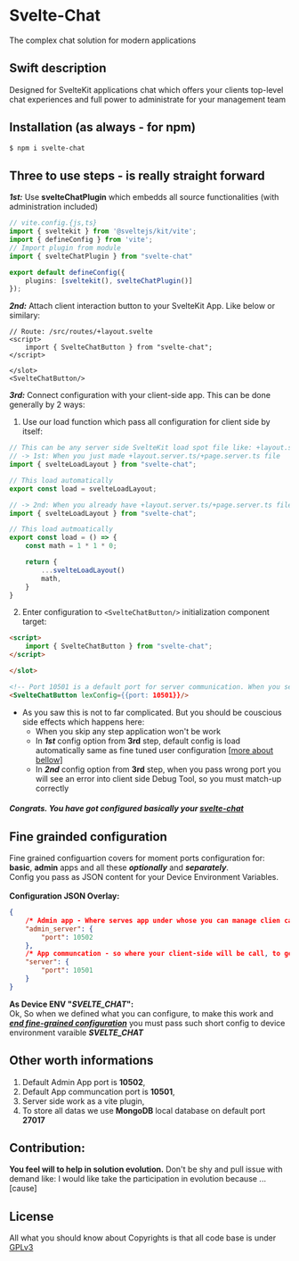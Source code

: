 # Svelte-Chat
The complex chat solution for modern applications

## Swift description
Designed for SvelteKit applications chat which offers your clients top-level chat experiences and full power to administrate for your management team

## Installation (as always - for npm)
```bash
$ npm i svelte-chat
```

## **Three to use steps - is really straight forward**
***1st:*** Use **svelteChatPlugin** which embedds all source functionalities (with administration included)
```typescript
// vite.config.{js,ts}
import { sveltekit } from '@sveltejs/kit/vite';
import { defineConfig } from 'vite';
// Import plugin from module
import { svelteChatPlugin } from "svelte-chat"

export default defineConfig({
	plugins: [sveltekit(), svelteChatPlugin()]
});
```

***2nd:*** Attach client interaction button to your SvelteKit App. Like below or similary:
```svelte
// Route: /src/routes/+layout.svelte
<script>
    import { SvelteChatButton } from "svelte-chat";
</script>

</slot>
<SvelteChatButton/>
```

***3rd:*** Connect configuration with your client-side app. This can be done generally by 2 ways:
1. Use our load function which pass all configuration for client side by itself:
<!-- (for my the simplest one) -->
```TypeScript
// This can be any server side SvelteKit load spot file like: +layout.server.ts located in scope where 'SvelteChatButton' is used
// -> 1st: When you just made +layout.server.ts/+page.server.ts file
import { svelteLoadLayout } from "svelte-chat";

// This load automatically
export const load = svelteLoadLayout;

// -> 2nd: When you already have +layout.server.ts/+page.server.ts file
import { svelteLoadLayout } from "svelte-chat";

// This load autmoatically
export const load = () => {
    const math = 1 * 1 * 0;

    return {
        ...svelteLoadLayout()
        math,
    }
}
```

2. Enter configuration to ```<SvelteChatButton/>``` initialization component target:

```HTML
<script>
    import { SvelteChatButton } from "svelte-chat";
</script>

</slot>

<!-- Port 10501 is a default port for server communication. When you setup other port, pass here -->
<SvelteChatButton lexConfig={{port: 10501}}/>
```

- As you saw this is not to far complicated. But you should be couscious side effects which happens here:
    - When you skip any step application won't be work
    - In ***1st*** config option from **3rd** step, default config is load automatically same as fine tuned user configuration <u>[more about bellow]</u>
    - In ***2nd*** config option from **3rd** step, when you pass wrong port you will see an error into client side Debug Tool, so you must match-up correctly

<h5>Congrats. You have got configured basically your <u>svelte-chat</u></h5>

## Fine grainded configuration
Fine grained configuartion covers for moment ports configuration for: **basic**, **admin** apps and all these ***optionally*** and ***separately***.<br/>
Config you pass as JSON content for your Device Environment Variables.<br/><br/>
**Configuration JSON Overlay:**
```JSON
{
    /* Admin app - Where serves app under whose you can manage clien cases */
    "admin_server": {
        "port": 10502
    },
    /* App communcation - so where your client-side will be call, to get and send informations */
    "server": {
        "port": 10501
    }
}
```

**As Device ENV "***SVELTE_CHAT***":**<br/>
Ok, So when we defined what you can configure, to make this work and <u>***end fine-grained configuration***</u> you must pass such short config to device environment varaible ***SVELTE_CHAT***


## Other worth informations
1. Default Admin App port is **10502**,
2. Default App communcation port is **10501**,
3. Server side work as a vite plugin,
4. To store all datas we use **MongoDB** local database on default port **27017**
<!-- 4. Default database is MongoDB and you should have it on your local machine port 27017 -->

## Contribution:
**You feel will to help in solution evolution.** Don't be shy and pull issue with demand like: I would like take the participation in evolution because ...[cause]

## License
All what you should know about Copyrights is that all code base is under <u>GPLv3</u>
